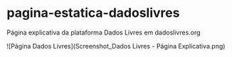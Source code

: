 # pagina-estatica-dadoslivres
Página explicativa da plataforma Dados Livres em dadoslivres.org 

![Página Dados Livres](Screenshot_Dados Livres - Página Explicativa.png)
